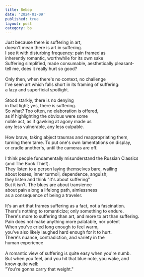 ```yaml
---
title: Bebop
date: '2024-01-09'
published: true
layout: post
category: bs
---
```


Just because there is suffering in art,
<br>
doesn't mean there is art in suffering.
<br>
I see it with disturbing frequency: pain framed as
<br>
inherently romantic, worthwhile for its own sake
<br>
Suffering simplified, made consumable, aesthetically pleasant-
<br>
tell me, does it really hurt so good?
<br>
<br>
Only then, when there's no context, no challenge
<br>
I've seen art which falls short in its framing of suffering:
<br>
a lazy and superficial spotlight.
<br>
<br>
Stood starkly, there is no denying
<br>
in that light; yes, there is suffering.
<br>
So what? Too often, no elaboration is offered,
<br>
as if highlighting the obvious were some
<br>
noble act, as if gawking at agony made us
<br>
any less vulnerable, any less culpable.
<br>
<br>
How brave, taking abject traumas and reappropriating them,
<br>
turning them tame. To put one's own lamentations on display,
<br>
or cradle another's, until the cameras are off.
<br>
<br>
I think people fundamentally misunderstand the Russian Classics
<br>
(and The Book Thief).
<br>
They listen to a person laying themselves bare, wailing
<br>
about losses, inner turmoil, dependence, anguish;
<br>
they listen and think "it's about suffering"
<br>
But it isn't. The blues are about transience
<br>
about pain along a lifelong path, aimlessness
<br>
as a consequence of being a traveler.
<br>
<br>
It's an art that frames suffering as a fact, not a fascination.
<br>
There's nothing to romanticize; only something to endure.
<br>
There's more to suffering than art, and more to art than suffering.
<br>
Pain does not make anything more palatable, nor potent
<br>
When you've cried long enough to feel warm,
<br>
you've also likely laughed hard enough for it to hurt.
<br>
There's nuance, contradiction, and variety in the
<br>
human experience
<br>
<br>
A romantic view of suffering is quite easy when you're numb.
<br>
But when you feel, and you hit that blue note, you wake, and
<br>
know quite well:
<br>
"You're gonna carry that weight."
<br>